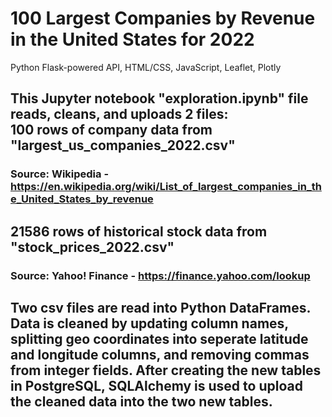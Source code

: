 # 100 Largest Companies by Revenue in the United States for 2022
Python Flask-powered API, HTML/CSS, JavaScript, Leaflet, Plotly
## This Jupyter notebook "exploration.ipynb" file reads, cleans, and uploads 2 files:<br> 100 rows of company data from "largest_us_companies_2022.csv"
### Source: Wikipedia - https://en.wikipedia.org/wiki/List_of_largest_companies_in_the_United_States_by_revenue
## 21586 rows of historical stock data from "stock_prices_2022.csv"
### Source: Yahoo! Finance - https://finance.yahoo.com/lookup
## Two csv files are read into Python DataFrames. Data is cleaned by updating column names, splitting geo coordinates into seperate latitude and longitude columns, and removing commas from integer fields. After creating the new tables in PostgreSQL, SQLAlchemy is used to upload the cleaned data into the two new tables.
